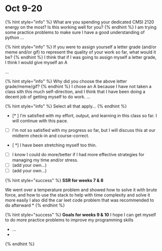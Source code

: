 # Oct 9-20

{% hint style="info" %}
What are you spending your dedicated CMSI 2120 energy on the most? Is this working well for you?
{% endhint %}
I am trying some practice problems to make sure I have a good understanding of python
...

{% hint style="info" %}
If you were to assign yourself a letter grade (and/or meme and/or gif) to represent the quality of your work so far, what would it be?
{% endhint %}
I think that if I was going to assign myself a letter grade, I think I would give myself an A

...

{% hint style="info" %}
Why did you choose the above letter grade/meme/gif?
{% endhint %}
I chose an A because I have not taken a class sith this much self-direction, and I think that I have been doing a decent job of getting myself to do work.
...

{% hint style="info" %}
Select all that apply...
{% endhint %}

* [* ] I'm satisfied with my effort, output, and learning in this class so far. I will continue with this pace.
* [ ] I'm not so satisfied with my progress so far, but I will discuss this at our midterm check-in and course-correct.
* [ *] I have been stretching myself too thin.
* [ ] I know I could do more/better if I had more effective strategies for managing my time and/or stress.
* [ ] (add your own...)
* [ ] (add your own...)

{% hint style="success" %}
**SSR for weeks 7 & 8**

We went over a temperature problem and showed how to solve it with brute force, and how to use the stack to help with time complexity and solve it more easily
I also did the car leet code problem that was recommended to do afterward 
*
{% endhint %}

{% hint style="success" %}
**Goals for weeks 9 & 10**
I hope I can get myself to do more practice problems to improve my programming skills
* ...
*
{% endhint %}

